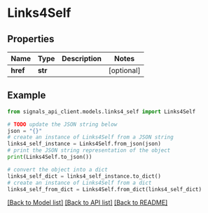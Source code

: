 # Links4Self


## Properties

Name | Type | Description | Notes
------------ | ------------- | ------------- | -------------
**href** | **str** |  | [optional] 

## Example

```python
from signals_api_client.models.links4_self import Links4Self

# TODO update the JSON string below
json = "{}"
# create an instance of Links4Self from a JSON string
links4_self_instance = Links4Self.from_json(json)
# print the JSON string representation of the object
print(Links4Self.to_json())

# convert the object into a dict
links4_self_dict = links4_self_instance.to_dict()
# create an instance of Links4Self from a dict
links4_self_from_dict = Links4Self.from_dict(links4_self_dict)
```
[[Back to Model list]](../README.md#documentation-for-models) [[Back to API list]](../README.md#documentation-for-api-endpoints) [[Back to README]](../README.md)


